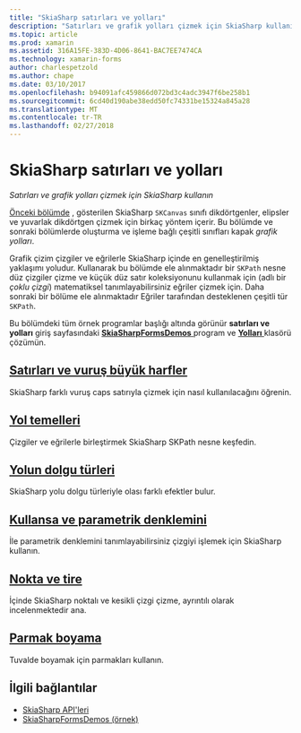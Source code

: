 ```yaml
---
title: "SkiaSharp satırları ve yolları"
description: "Satırları ve grafik yolları çizmek için SkiaSharp kullanın"
ms.topic: article
ms.prod: xamarin
ms.assetid: 316A15FE-383D-4D06-8641-BAC7EE7474CA
ms.technology: xamarin-forms
author: charlespetzold
ms.author: chape
ms.date: 03/10/2017
ms.openlocfilehash: b94091afc459866d072bd3c4adc3947f6be258b1
ms.sourcegitcommit: 6cd40d190abe38edd50fc74331be15324a845a28
ms.translationtype: MT
ms.contentlocale: tr-TR
ms.lasthandoff: 02/27/2018
---
```

# <a name="skiasharp-lines-and-paths"></a>SkiaSharp satırları ve yolları

_Satırları ve grafik yolları çizmek için SkiaSharp kullanın_

[Önceki bölümde](~/xamarin-forms/user-interface/graphics/skiasharp/basics/index.md) , gösterilen SkiaSharp `SKCanvas` sınıfı dikdörtgenler, elipsler ve yuvarlak dikdörtgen çizmek için birkaç yöntem içerir. Bu bölümde ve sonraki bölümlerde oluşturma ve işleme bağlı çeşitli sınıfları kapak *grafik yolları*.

Grafik çizim çizgiler ve eğrilerle SkiaSharp içinde en genelleştirilmiş yaklaşımı yoludur. Kullanarak bu bölümde ele alınmaktadır bir `SKPath` nesne düz çizgiler çizme ve küçük düz satır koleksiyonunu kullanmak için (adlı bir *çoklu çizgi*) matematiksel tanımlayabilirsiniz eğriler çizmek için. Daha sonraki bir bölüme ele alınmaktadır Eğriler tarafından desteklenen çeşitli tür `SKPath`.

Bu bölümdeki tüm örnek programlar başlığı altında görünür **satırları ve yolları** giriş sayfasındaki [ **SkiaSharpFormsDemos** ](https://developer.xamarin.com/samples/xamarin-forms/SkiaSharpForms/SkiaSharpFormsDemos/) program ve [ **Yolları** ](https://github.com/xamarin/xamarin-forms-samples/tree/master/SkiaSharpForms/SkiaSharpFormsDemos/SkiaSharpFormsDemos/SkiaSharpFormsDemos/Paths) klasörü çözümün.

## <a name="lines-and-stroke-capslinesmd"></a>[Satırları ve vuruş büyük harfler](lines.md)

SkiaSharp farklı vuruş caps satırıyla çizmek için nasıl kullanılacağını öğrenin.

## <a name="path-basicspathsmd"></a>[Yol temelleri](paths.md)

Çizgiler ve eğrilerle birleştirmek SkiaSharp SKPath nesne keşfedin.

## <a name="the-path-fill-typesfill-typesmd"></a>[Yolun dolgu türleri](fill-types.md)

SkiaSharp yolu dolgu türleriyle olası farklı efektler bulur.

## <a name="polylines-and-parametric-equationspolylinesmd"></a>[Kullansa ve parametrik denklemini](polylines.md)

İle parametrik denklemini tanımlayabilirsiniz çizgiyi işlemek için SkiaSharp kullanın.

## <a name="dots-and-dashesdotsmd"></a>[Nokta ve tire](dots.md)

İçinde SkiaSharp noktalı ve kesikli çizgi çizme, ayrıntılı olarak incelenmektedir ana.

## <a name="finger-paintingfinger-paintmd"></a>[Parmak boyama](finger-paint.md)

Tuvalde boyamak için parmakları kullanın.


## <a name="related-links"></a>İlgili bağlantılar

- [SkiaSharp API'leri](https://developer.xamarin.com/api/root/SkiaSharp/)
- [SkiaSharpFormsDemos (örnek)](https://developer.xamarin.com/samples/xamarin-forms/SkiaSharpForms/SkiaSharpFormsDemos/)
